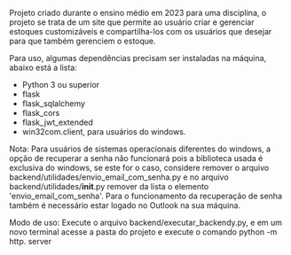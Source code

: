 Projeto criado durante o ensino médio em 2023 para uma disciplina, o projeto se trata de um site que permite ao usuário criar e gerenciar estoques customizáveis e compartilha-los com os usuários que desejar para que também gerenciem o estoque.  

Para uso, algumas dependências precisam ser instaladas na máquina, abaixo está a lista:
- Python 3 ou superior
- flask
- flask_sqlalchemy
- flask_cors
- flask_jwt_extended
- win32com.client, para usuários do windows.

Nota: Para usuários de sistemas operacionais diferentes do windows, a opção de recuperar a senha não funcionará pois a biblioteca usada é exclusiva do windows, se este for o caso, considere remover o arquivo backend/utilidades/envio_email_com_senha.py e no arquivo backend/utilidades/__init__.py remover da lista o elemento 'envio_email_com_senha'. Para o funcionamento da recuperação de senha também é necessário estar logado no Outlook na sua máquina.

Modo de uso:
Execute o arquivo backend/executar_backendy.py, e em um novo terminal acesse a pasta do projeto e execute o comando python -m http. server

